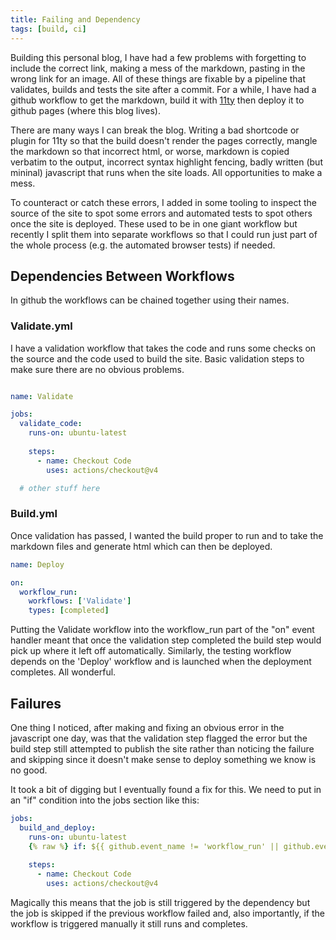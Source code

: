 ```yaml
---
title: Failing and Dependency
tags: [build, ci]
---
```


Building this personal blog, I have had a few problems with forgetting to include the correct link, making a mess of the 
markdown, pasting in the wrong link for an image. All of these things are fixable by a pipeline that validates, builds 
and tests the site after a commit. For a while, I have had a github workflow to get the markdown, build it with [11ty](http://11ty.dev)
then deploy it to github pages (where this blog lives). 

There are many ways I can break the blog. Writing a bad shortcode or plugin for 11ty so that the build doesn't render the pages correctly, 
mangle the markdown so that incorrect html, or worse, markdown is copied verbatim to the output, incorrect syntax highlight fencing, 
badly written (but mininal) javascript that runs when the site loads. All opportunities to make a mess.

To counteract or catch these errors, I added in some tooling to inspect the source of the site to spot some errors and automated tests 
to spot others once the site is deployed. These used to be in one giant workflow but recently I split them into separate workflows so 
that I could run just part of the whole process (e.g. the automated browser tests) if needed. 

## Dependencies Between Workflows

In github the workflows can be chained together using their names.

### Validate.yml

I have a validation workflow that takes the code and runs some checks on the source and the code used to build the site. Basic validation 
steps to make sure there are no obvious problems. 

```yaml

name: Validate

jobs:
  validate_code:
    runs-on: ubuntu-latest
      
    steps:
      - name: Checkout Code
        uses: actions/checkout@v4

  # other stuff here

```


### Build.yml

Once validation has passed, I wanted the build proper to run and to take the markdown files and generate html which can then be deployed.

```yaml
name: Deploy

on:
  workflow_run:
    workflows: ['Validate']
    types: [completed]
```

Putting the Validate workflow into the workflow_run part of the "on" event handler meant that once the validation step completed the build
step would pick up where it left off automatically. Similarly, the testing workflow depends on the 'Deploy' workflow and is launched 
when the deployment completes. All wonderful. 

## Failures 

One thing I noticed, after making and fixing an obvious error in the javascript one day, was that the validation step flagged the error 
but the build step still attempted to publish the site rather than noticing the failure and skipping since it doesn't make sense to 
deploy something we know is no good. 

It took a bit of digging but I eventually found a fix for this. We need to put in an "if" condition into the jobs section like this:

```yaml
jobs:
  build_and_deploy:
    runs-on: ubuntu-latest
    {% raw %} if: ${{ github.event_name != 'workflow_run' || github.event.workflow_run.conclusion == 'success' }} {% endraw %}
      
    steps:
      - name: Checkout Code
        uses: actions/checkout@v4
```

Magically this means that the job is still triggered by the dependency but the job is skipped if the previous workflow failed and, also 
importantly, if the workflow is triggered manually it still runs and completes. 
